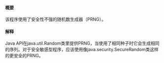#### 概要
该程序使用了安全性不强的随机数生成器（PRNG）。

#### 解释
Java API在java.util.Random类里提供PRNG，当使用了相同种子时它会生成相同的序列。对于安全敏感型程序，应该使用像java.security.SecureRandom类这样的更安全的PRNG。
